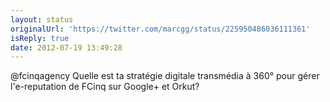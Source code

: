 ```yaml
---
layout: status
originalUrl: 'https://twitter.com/marcgg/status/225950486036111361'
isReply: true
date: 2012-07-19 13:49:28
---
```


@fcinqagency Quelle est ta stratégie digitale transmédia à 360° pour gérer l'e-reputation de FCinq sur Google+ et Orkut?
